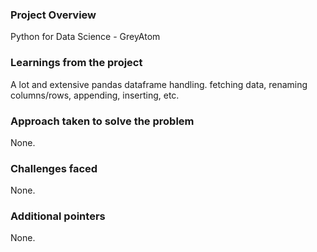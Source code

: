 ### Project Overview

 Python for Data Science - GreyAtom


### Learnings from the project

 A lot and extensive pandas dataframe handling. fetching data, renaming columns/rows, appending, inserting, etc.


### Approach taken to solve the problem

 None.


### Challenges faced

 None.


### Additional pointers

 None.


